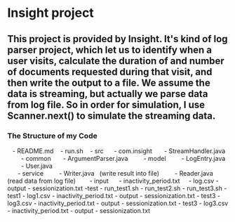 # Insight project
## This project is provided by Insight. It's kind of log parser project, which let us to identify when a user visits, calculate the duration of and number of documents requested during that visit, and then write the output to a file. We assume the data is streaming, but actually we parse data from log file. So in order for simulation, I use Scanner.next() to simulate the streaming data. 

### The Structure of my Code
    - README.md 
    - run.sh
    - src
      - com.insight
       - StreamHandler.java  
       - common
       - ArgumentParser.java  
       - model
         - LogEntry.java
         - User.java        
       - service
         - Writer.java    (write result into file)
         - Reader.java   (read data from log file)     
    - input
      - inactivity_period.txt
      - log.csv
    - output
      - sessionization.txt
    -test
     - run_test1.sh
     - run_test2.sh
     - run_test3.sh
     - test1
       - log1.csv
       - inactivity_period.txt
       - output
         - sessionization.txt
     - test3
       - log3.csv
       - inactivity_period.txt
       - output
         - sessionization.txt
     - test3
       - log3.csv
       - inactivity_period.txt
       - output
         - sessionization.txt   
     

